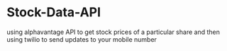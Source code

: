 # Stock-Data-API
using alphavantage API to get stock prices of a particular share and then using twilio to send updates to your mobile number
